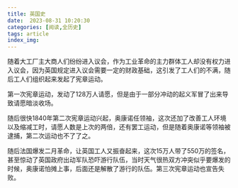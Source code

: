 ```yaml
---
title: 英国史
date:  2023-08-31 10:20:30
categories: [阅读,全历史]
tags: article
index_img: 
---
```

随着大工厂主大商人们纷纷进入议会，作为工业革命的主力群体工人却没有权力进入议会，因为英国规定进入议会需要一定的财政基础，这引发了工人们的不满，随后工人们组织起来发起了宪章运动。

第一次宪章运动，发动了128万人请愿，但是由于一部分冲动的起义军冒了出来导致请愿暗淡收场。

随后很快1840年第二次宪章运动兴起，奥康诺任领袖，这次还加了改善工人环境以及缩减工时，请愿人数是上次的两倍，还有罢工运动，但是随着奥康诺等领袖被逮捕，第二次运动也不了了之。

随后法国爆发二月革命，让英国工人又振奋起来，这次15万人带了550万的签名，甚至惊动了英国政府出动军队恐吓游行队伍，当时天气很热双方冲突似乎要爆发的时候，奥康诺怕摊上事，后面还是解散了游行的队伍。第三次宪章运动也宣告失败。